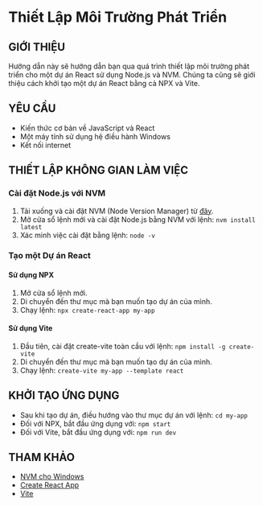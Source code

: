 # Thiết Lập Môi Trường Phát Triển

## GIỚI THIỆU

Hướng dẫn này sẽ hướng dẫn bạn qua quá trình thiết lập môi trường phát triển cho một dự án React sử dụng Node.js và NVM. Chúng ta cũng sẽ giới thiệu cách khởi tạo một dự án React bằng cả NPX và Vite.

## YÊU CẦU

- Kiến thức cơ bản về JavaScript và React
- Một máy tính sử dụng hệ điều hành Windows
- Kết nối internet

## THIẾT LẬP KHÔNG GIAN LÀM VIỆC

### Cài đặt Node.js với NVM

1. Tải xuống và cài đặt NVM (Node Version Manager) từ [đây](https://github.com/coreybutler/nvm-windows/releases).
2. Mở cửa sổ lệnh mới và cài đặt Node.js bằng NVM với lệnh: `nvm install latest`
3. Xác minh việc cài đặt bằng lệnh: `node -v`

### Tạo một Dự án React

#### Sử dụng NPX

1. Mở cửa sổ lệnh mới.
2. Di chuyển đến thư mục mà bạn muốn tạo dự án của mình.
3. Chạy lệnh: `npx create-react-app my-app`

#### Sử dụng Vite

1. Đầu tiên, cài đặt create-vite toàn cầu với lệnh: `npm install -g create-vite`
2. Di chuyển đến thư mục mà bạn muốn tạo dự án của mình.
3. Chạy lệnh: `create-vite my-app --template react`

## KHỞI TẠO ỨNG DỤNG

- Sau khi tạo dự án, điều hướng vào thư mục dự án với lệnh: `cd my-app`
- Đối với NPX, bắt đầu ứng dụng với: `npm start`
- Đối với Vite, bắt đầu ứng dụng với: `npm run dev`

## THAM KHẢO

- [NVM cho Windows](https://github.com/coreybutler/nvm-windows)
- [Create React App](https://create-react-app.dev/)
- [Vite](https://vitejs.dev/)

